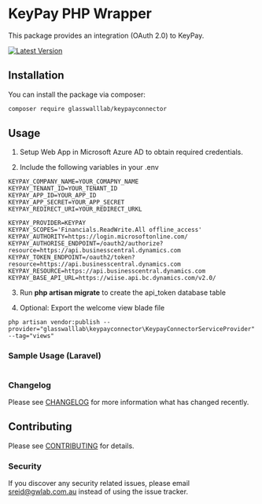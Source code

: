 # KeyPay PHP Wrapper
 
This package provides an integration (OAuth 2.0) to KeyPay.

[![Latest Version](https://img.shields.io/github/release/glasswalllab/keypay-connector.svg?style=flat-square)](https://github.com/glasswalllab/keypay-connector/releases)

## Installation

You can install the package via composer:

```bash
composer require glasswalllab/keypayconnector
```

## Usage

1. Setup Web App in Microsoft Azure AD to obtain required credentials.

2. Include the following variables in your .env

```
KEYPAY_COMPANY_NAME=YOUR_COMAPNY_NAME
KEYPAY_TENANT_ID=YOUR_TENANT_ID
KEYPAY_APP_ID=YOUR_APP_ID
KEYPAY_APP_SECRET=YOUR_APP_SECRET
KEYPAY_REDIRECT_URI=YOUR_REDIRECT_URKL

KEYPAY_PROVIDER=KEYPAY
KEYPAY_SCOPES='Financials.ReadWrite.All offline_access'
KEYPAY_AUTHORITY=https://login.microsoftonline.com/
KEYPAY_AUTHORISE_ENDPOINT=/oauth2/authorize?resource=https://api.businesscentral.dynamics.com
KEYPAY_TOKEN_ENDPOINT=/oauth2/token?resource=https://api.businesscentral.dynamics.com
KEYPAY_RESOURCE=https://api.businesscentral.dynamics.com
KEYPAY_BASE_API_URL=https://wiise.api.bc.dynamics.com/v2.0/
```

3. Run **php artisan migrate** to create the api_token database table

4. Optional: Export the welcome view blade file

```
php artisan vendor:publish --provider="glasswalllab\keypayconnector\KeypayConnectorServiceProvider" --tag="views"
```

### Sample Usage (Laravel)

```php

```

### Changelog

Please see [CHANGELOG](CHANGELOG.md) for more information what has changed recently.

## Contributing

Please see [CONTRIBUTING](CONTRIBUTING.md) for details.

### Security

If you discover any security related issues, please email sreid@gwlab.com.au instead of using the issue tracker.